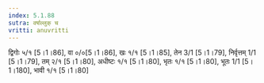```yaml
---
index: 5.1.88
sutra: वर्षाल्लुक् च
vritti: anuvritti
---
```


 द्विगोः ५/१ [5।1।86],  वा  ०/०[5।1।86],  खः  १/१ [5।1।85],  तेन 3/1 [5।1।79], निर्वृत्तम् 1/1 [5।1।79],  तम् २/१ [5।1।80], अधीष्टः १/१ [5।1।80],  भृतः १/१ [5।1।80], भूतः 1/1 [5।1।180],  भावी  १/१ [5।1।80]
